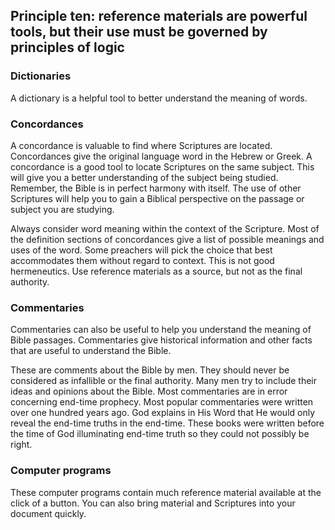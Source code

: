 ## Principle ten: reference materials are powerful tools, but their use must be governed by principles of logic

### Dictionaries

A dictionary is a helpful tool to better understand the meaning of words.

### Concordances

A concordance is valuable to find where Scriptures are located. Concordances give the original language word in the Hebrew or Greek. A concordance is a good tool to locate Scriptures on the same subject. This will give you a better understanding of the subject being studied. Remember, the Bible is in perfect harmony with itself. The use of other Scriptures will help you to gain a Biblical perspective on the passage or subject you are studying.

Always consider word meaning within the context of the Scripture. Most of the definition sections of concordances give a list of possible meanings and uses of the word. Some preachers will pick the choice that best accommodates them without regard to context. This is not good hermeneutics. Use reference materials as a source, but not as the final authority.

### Commentaries

Commentaries can also be useful to help you understand the meaning of Bible passages. Commentaries give historical information and other facts that are useful to understand the Bible.

These are comments about the Bible by men. They should never be considered as infallible or the final authority. Many men try to include their ideas and opinions about the Bible. Most commentaries are in error concerning end-time prophecy. Most popular commentaries were written over one hundred years ago. God explains in His Word that He would only reveal the end-time truths in the end-time. These books were written before the time of God illuminating end-time truth so they could not possibly be right.

### Computer programs

These computer programs contain much reference material available at the click of a button. You can also bring material and Scriptures into your document quickly.
